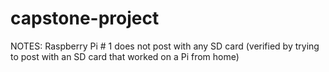 # capstone-project
NOTES:
Raspberry Pi # 1 does not post with any SD card (verified by trying to post with an SD card that worked on a Pi from home)
